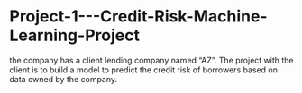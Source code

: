 # Project-1---Credit-Risk-Machine-Learning-Project
the company has a client lending company named “AZ”. The project with the client is to build a model to predict the credit risk of borrowers based on data owned by the company.
